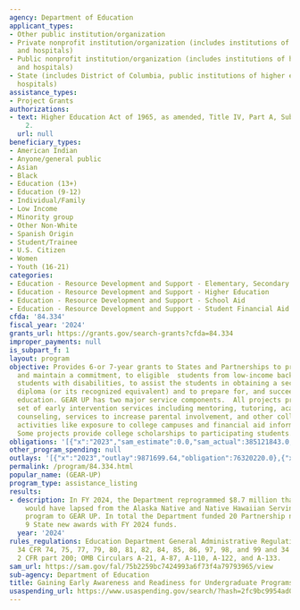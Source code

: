 ```yaml
---
agency: Department of Education
applicant_types:
- Other public institution/organization
- Private nonprofit institution/organization (includes institutions of higher education
  and hospitals)
- Public nonprofit institution/organization (includes institutions of higher education
  and hospitals)
- State (includes District of Columbia, public institutions of higher education and
  hospitals)
assistance_types:
- Project Grants
authorizations:
- text: Higher Education Act of 1965, as amended, Title IV, Part A, Subpart 2, Chapter
    2.
  url: null
beneficiary_types:
- American Indian
- Anyone/general public
- Asian
- Black
- Education (13+)
- Education (9-12)
- Individual/Family
- Low Income
- Minority group
- Other Non-White
- Spanish Origin
- Student/Trainee
- U.S. Citizen
- Women
- Youth (16-21)
categories:
- Education - Resource Development and Support - Elementary, Secondary Education
- Education - Resource Development and Support - Higher Education
- Education - Resource Development and Support - School Aid
- Education - Resource Development and Support - Student Financial Aid
cfda: '84.334'
fiscal_year: '2024'
grants_url: https://grants.gov/search-grants?cfda=84.334
improper_payments: null
is_subpart_f: 1
layout: program
objective: Provides 6-or 7-year grants to States and Partnerships to provide support,
  and maintain a commitment, to eligible  students from low-income backgrounds, including
  students with disabilities, to assist the students in obtaining a secondary school
  diploma (or its recognized equivalent) and to prepare for, and succeed in, postsecondary
  education. GEAR UP has two major service components.  All projects provide a comprehensive
  set of early intervention services including mentoring, tutoring, academic and career
  counseling, services to increase parental involvement, and other college preparation
  activities like exposure to college campuses and financial aid information and assistance.
  Some projects provide college scholarships to participating students.
obligations: '[{"x":"2023","sam_estimate":0.0,"sam_actual":385121843.0,"usa_spending_actual":316110874.18},{"x":"2024","sam_estimate":0.0,"sam_actual":395396439.0,"usa_spending_actual":359040378.47},{"x":"2025","sam_estimate":0.0,"sam_actual":388000000.0,"usa_spending_actual":-887596.0}]'
other_program_spending: null
outlays: '[{"x":"2023","outlay":9871699.64,"obligation":76320220.0},{"x":"2024","outlay":86638.46,"obligation":89544779.0},{"x":"2025","outlay":0.0,"obligation":0.0}]'
permalink: /program/84.334.html
popular_name: (GEAR-UP)
program_type: assistance_listing
results:
- description: In FY 2024, the Department reprogrammed $8.7 million that otherwise
    would have lapsed from the Alaska Native and Native Hawaiian Serving Institutions
    program to GEAR UP. In total the Department funded 20 Partnership new awards and
    9 State new awards with FY 2024 funds.
  year: '2024'
rules_regulations: Education Department General Administrative Regulations, EDGAR;
  34 CFR 74, 75, 77, 79, 80, 81, 82, 84, 85, 86, 97, 98, and 99 and 34 CFR Part 694;
  2 CFR part 200; OMB Circulars A-21, A-87, A-110, A-122, and A-133.
sam_url: https://sam.gov/fal/75b2259bc7424993a6f73f4a79793965/view
sub-agency: Department of Education
title: Gaining Early Awareness and Readiness for Undergraduate Programs
usaspending_url: https://www.usaspending.gov/search/?hash=2fc9bc9954ad0c01b3133f3f1269de33
---
```

